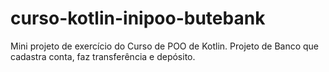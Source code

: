 # curso-kotlin-inipoo-butebank
Mini projeto de exercício do Curso de POO de Kotlin. Projeto de Banco que cadastra conta, faz transferência e depósito.
